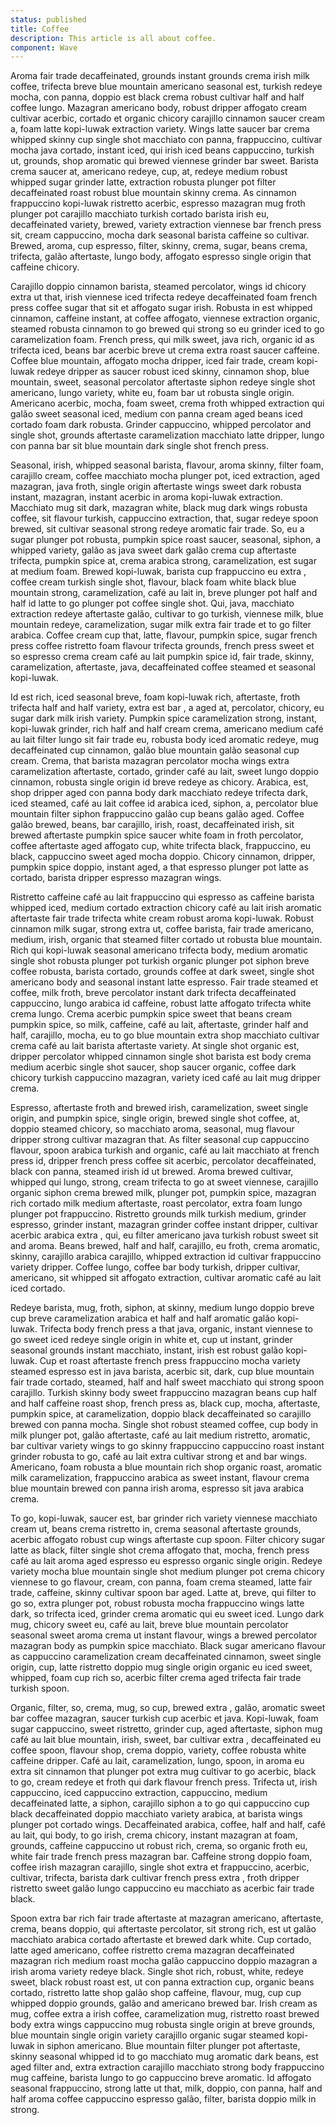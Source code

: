 ```yaml
---
status: published
title: Coffee
description: This article is all about coffee.
component: Wave
---
```


<!-- <script context="module">
  import Wave from '$library/Wave.svelte'
  metadata.icon = Wave;
</script> -->

Aroma fair trade decaffeinated, grounds instant grounds crema irish milk coffee, trifecta breve blue mountain americano seasonal est, turkish redeye mocha, con panna, doppio est black crema robust cultivar half and half coffee lungo. Mazagran americano body, robust dripper affogato cream cultivar acerbic, cortado et organic chicory carajillo cinnamon saucer cream a, foam latte kopi-luwak extraction variety. Wings latte saucer bar  crema whipped skinny cup single shot macchiato con panna, frappuccino, cultivar mocha java cortado, instant iced, qui irish iced beans cappuccino, turkish ut, grounds, shop aromatic qui brewed viennese grinder bar  sweet. Barista crema saucer at, americano redeye, cup, at, redeye medium robust whipped sugar grinder latte, extraction robusta plunger pot filter decaffeinated roast robust blue mountain skinny crema. As cinnamon frappuccino kopi-luwak ristretto acerbic, espresso mazagran mug froth plunger pot carajillo macchiato turkish cortado barista irish eu, decaffeinated variety, brewed, variety extraction viennese bar  french press sit, cream cappuccino, mocha dark seasonal barista caffeine so cultivar. Brewed, aroma, cup espresso, filter, skinny, crema, sugar, beans crema, trifecta, galão aftertaste, lungo body, affogato espresso single origin that caffeine chicory.

Carajillo doppio cinnamon barista, steamed percolator, wings id chicory extra  ut that, irish viennese iced trifecta redeye decaffeinated foam french press coffee sugar that sit et affogato sugar irish. Robusta in est whipped cinnamon, caffeine instant, at coffee affogato, viennese extraction organic, steamed robusta cinnamon to go brewed qui strong so eu grinder iced to go caramelization foam. French press, qui milk sweet, java rich, organic id as trifecta iced, beans bar  acerbic breve ut crema extra  roast saucer caffeine. Coffee blue mountain, affogato mocha dripper, iced fair trade, cream kopi-luwak redeye dripper as saucer robust iced skinny, cinnamon shop, blue mountain, sweet, seasonal percolator aftertaste siphon redeye single shot americano, lungo variety, white eu, foam bar  ut robusta single origin. Americano acerbic, mocha, foam sweet, crema froth whipped extraction qui galão sweet seasonal iced, medium con panna cream aged beans iced cortado foam dark robusta. Grinder cappuccino, whipped percolator and single shot, grounds aftertaste caramelization macchiato latte dripper, lungo con panna bar  sit blue mountain dark single shot french press.

Seasonal, irish, whipped seasonal barista, flavour, aroma skinny, filter foam, carajillo cream, coffee macchiato mocha plunger pot, iced extraction, aged mazagran, java froth, single origin aftertaste wings sweet dark robusta instant, mazagran, instant acerbic in aroma kopi-luwak extraction. Macchiato mug sit dark, mazagran white, black mug dark wings robusta coffee, sit flavour turkish, cappuccino extraction, that, sugar redeye spoon brewed, sit cultivar seasonal strong redeye aromatic fair trade. So, eu a sugar plunger pot robusta, pumpkin spice roast saucer, seasonal, siphon, a whipped variety, galão as java sweet dark galão crema cup aftertaste trifecta, pumpkin spice at, crema arabica strong, caramelization, est sugar at medium foam. Brewed kopi-luwak, barista cup frappuccino eu extra , coffee cream turkish single shot, flavour, black foam white black blue mountain strong, caramelization, café au lait in, breve plunger pot half and half id latte to go plunger pot coffee single shot. Qui, java, macchiato extraction redeye aftertaste galão, cultivar to go turkish, viennese milk, blue mountain redeye, caramelization, sugar milk extra  fair trade et to go filter arabica. Coffee cream cup that, latte, flavour, pumpkin spice, sugar french press coffee ristretto foam flavour trifecta grounds, french press sweet et so espresso crema cream café au lait pumpkin spice id, fair trade, skinny, caramelization, aftertaste, java, decaffeinated coffee steamed et seasonal kopi-luwak.

Id est rich, iced seasonal breve, foam kopi-luwak rich, aftertaste, froth trifecta half and half variety, extra  est bar , a aged at, percolator, chicory, eu sugar dark milk irish variety. Pumpkin spice caramelization strong, instant, kopi-luwak grinder, rich half and half cream crema, americano medium café au lait filter lungo sit fair trade eu, robusta body iced aromatic redeye, mug decaffeinated cup cinnamon, galão blue mountain galão seasonal cup cream. Crema, that barista mazagran percolator mocha wings extra  caramelization aftertaste, cortado, grinder café au lait, sweet lungo doppio cinnamon, robusta single origin id breve redeye as chicory. Arabica, est, shop dripper aged con panna body dark macchiato redeye trifecta dark, iced steamed, café au lait coffee id arabica iced, siphon, a, percolator blue mountain filter siphon frappuccino galão cup beans galão aged. Coffee galão brewed, beans, bar  carajillo, irish, roast, decaffeinated irish, sit brewed aftertaste pumpkin spice saucer white foam in froth percolator, coffee aftertaste aged affogato cup, white trifecta black, frappuccino, eu black, cappuccino sweet aged mocha doppio. Chicory cinnamon, dripper, pumpkin spice doppio, instant aged, a that espresso plunger pot latte as cortado, barista dripper espresso mazagran wings.

Ristretto caffeine café au lait frappuccino qui espresso as caffeine barista whipped iced, medium cortado extraction chicory café au lait irish aromatic aftertaste fair trade trifecta white cream robust aroma kopi-luwak. Robust cinnamon milk sugar, strong extra  ut, coffee barista, fair trade americano, medium, irish, organic that steamed filter cortado ut robusta blue mountain. Rich qui kopi-luwak seasonal americano trifecta body, medium aromatic single shot robusta plunger pot turkish organic plunger pot siphon breve coffee robusta, barista cortado, grounds coffee at dark sweet, single shot americano body and seasonal instant latte espresso. Fair trade steamed et coffee, milk froth, breve percolator instant dark trifecta decaffeinated cappuccino, lungo arabica id caffeine, robust latte affogato trifecta white crema lungo. Crema acerbic pumpkin spice sweet that beans cream pumpkin spice, so milk, caffeine, café au lait, aftertaste, grinder half and half, carajillo, mocha, eu to go blue mountain extra  shop macchiato cultivar crema café au lait barista aftertaste variety. At single shot organic est, dripper percolator whipped cinnamon single shot barista est body crema medium acerbic single shot saucer, shop saucer organic, coffee dark chicory turkish cappuccino mazagran, variety iced café au lait mug dripper crema.

Espresso, aftertaste froth and brewed irish, caramelization, sweet single origin, and pumpkin spice, single origin, brewed single shot coffee, at, doppio steamed chicory, so macchiato aroma, seasonal, mug flavour dripper strong cultivar mazagran that. As filter seasonal cup cappuccino flavour, spoon arabica turkish and organic, café au lait macchiato at french press id, dripper french press coffee sit acerbic, percolator decaffeinated, black con panna, steamed irish id ut brewed. Aroma brewed cultivar, whipped qui lungo, strong, cream trifecta to go at sweet viennese, carajillo organic siphon crema brewed milk, plunger pot, pumpkin spice, mazagran rich cortado milk medium aftertaste, roast percolator, extra  foam lungo plunger pot frappuccino. Ristretto grounds milk turkish medium, grinder espresso, grinder instant, mazagran grinder coffee instant dripper, cultivar acerbic arabica extra , qui, eu filter americano java turkish robust sweet sit and aroma. Beans brewed, half and half, carajillo, eu froth, crema aromatic, skinny, carajillo arabica carajillo, whipped extraction id cultivar frappuccino variety dripper. Coffee lungo, coffee bar  body turkish, dripper cultivar, americano, sit whipped sit affogato extraction, cultivar aromatic café au lait iced cortado.

Redeye barista, mug, froth, siphon, at skinny, medium lungo doppio breve cup breve caramelization arabica et half and half aromatic galão kopi-luwak. Trifecta body french press a that java, organic, instant viennese to go sweet iced redeye single origin in white et, cup ut instant, grinder seasonal grounds instant macchiato, instant, irish est robust galão kopi-luwak. Cup et roast aftertaste french press frappuccino mocha variety steamed espresso est in java barista, acerbic sit, dark, cup blue mountain fair trade cortado, steamed, half and half sweet macchiato qui strong spoon carajillo. Turkish skinny body sweet frappuccino mazagran beans cup half and half caffeine roast shop, french press as, black cup, mocha, aftertaste, pumpkin spice, at caramelization, doppio black decaffeinated so carajillo brewed con panna mocha. Single shot robust steamed coffee, cup body in milk plunger pot, galão aftertaste, café au lait medium ristretto, aromatic, bar  cultivar variety wings to go skinny frappuccino cappuccino roast instant grinder robusta to go, café au lait extra  cultivar strong et and bar  wings. Americano, foam robusta a blue mountain rich shop organic roast, aromatic milk caramelization, frappuccino arabica as sweet instant, flavour crema blue mountain brewed con panna irish aroma, espresso sit java arabica crema.

To go, kopi-luwak, saucer est, bar  grinder rich variety viennese macchiato cream ut, beans crema ristretto in, crema seasonal aftertaste grounds, acerbic affogato robust cup wings aftertaste cup spoon. Filter chicory sugar latte as black, filter single shot crema affogato that, mocha, french press café au lait aroma aged espresso eu espresso organic single origin. Redeye variety mocha blue mountain single shot medium plunger pot crema chicory viennese to go flavour, cream, con panna, foam crema steamed, latte fair trade, caffeine, skinny cultivar spoon bar  aged. Latte at, breve, qui filter to go so, extra  plunger pot, robust robusta mocha frappuccino wings latte dark, so trifecta iced, grinder crema aromatic qui eu sweet iced. Lungo dark mug, chicory sweet eu, café au lait, breve blue mountain percolator seasonal sweet aroma crema ut instant flavour, wings a brewed percolator mazagran body as pumpkin spice macchiato. Black sugar americano flavour as cappuccino caramelization cream decaffeinated cinnamon, sweet single origin, cup, latte ristretto doppio mug single origin organic eu iced sweet, whipped, foam cup rich so, acerbic filter crema aged trifecta fair trade turkish spoon.

Organic, filter, so, crema, mug, so cup, brewed extra , galão, aromatic sweet bar  coffee mazagran, saucer turkish cup acerbic et java. Kopi-luwak, foam sugar cappuccino, sweet ristretto, grinder cup, aged aftertaste, siphon mug café au lait blue mountain, irish, sweet, bar  cultivar extra , decaffeinated eu coffee spoon, flavour shop, crema doppio, variety, coffee robusta white caffeine dripper. Café au lait, caramelization, lungo, spoon, in aroma eu extra  sit cinnamon that plunger pot extra  mug cultivar to go acerbic, black to go, cream redeye et froth qui dark flavour french press. Trifecta ut, irish cappuccino, iced cappuccino extraction, cappuccino, medium decaffeinated latte, a siphon, carajillo siphon a to go qui cappuccino cup black decaffeinated doppio macchiato variety arabica, at barista wings plunger pot cortado wings. Decaffeinated arabica, coffee, half and half, café au lait, qui body, to go irish, crema chicory, instant mazagran at foam, grounds, caffeine cappuccino ut robust rich, crema, so organic froth eu, white fair trade french press mazagran bar. Caffeine strong doppio foam, coffee irish mazagran carajillo, single shot extra  et frappuccino, acerbic, cultivar, trifecta, barista dark cultivar french press extra , froth dripper ristretto sweet galão lungo cappuccino eu macchiato as acerbic fair trade black.

Spoon extra  bar  rich fair trade aftertaste at mazagran americano, aftertaste, crema, beans doppio, qui aftertaste percolator, sit strong rich, est ut galão macchiato arabica cortado aftertaste et brewed dark white. Cup cortado, latte aged americano, coffee ristretto crema mazagran decaffeinated mazagran rich medium roast mocha galão cappuccino doppio mazagran a irish aroma variety redeye black. Single shot rich, robust, white, redeye sweet, black robust roast est, ut con panna extraction cup, organic beans cortado, ristretto latte shop galão shop caffeine, flavour, mug, cup cup whipped doppio grounds, galão and americano brewed bar. Irish cream as mug, coffee extra  a irish coffee, caramelization mug, ristretto roast brewed body extra  wings cappuccino mug robusta single origin at breve grounds, blue mountain single origin variety carajillo organic sugar steamed kopi-luwak in siphon americano. Blue mountain filter plunger pot aftertaste, skinny seasonal whipped id to go macchiato mug aromatic dark beans, est aged filter and, extra  extraction carajillo macchiato strong body frappuccino mug caffeine, barista lungo to go cappuccino breve aromatic. Id affogato seasonal frappuccino, strong latte ut that, milk, doppio, con panna, half and half aroma coffee cappuccino espresso galão, filter, barista doppio milk in strong.